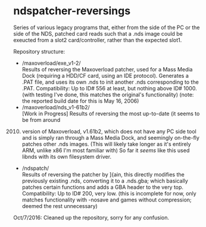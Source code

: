 # ndspatcher-reversings
Series of various legacy programs that, either from the side of the PC
or the side of the NDS, patched card reads such that a .nds image could
be exeucted from a slot2 card/controller, rather than the expected slot1.

Repository structure:
- /maxoverload/exe_v1-2/ <br/>
Results of reversing the Maxoverload patcher, used for a Mass Media Dock
(requiring a HDD/CF card, using an IDE protocol). Generates a .PAT file,
and uses its own .nds to init another .nds corresponding to the .PAT.
Compatibility: Up to ID# 556 at least, but nothing above ID# 1000.
(with testing I've done, this matches the original's functionality)
(note: the reported build date for this is May 16, 2006)
- /maxoverload/nds_v1-61b2/ <br/>
[Work in Progress]
Results of reversing the most up-to-date (it seems to be from around
2010) version of Maxoverload, v1.61b2, which does not have any PC 
side tool and is simply ran through a Mass Media Dock, and seemingly 
on-the-fly patches other .nds images. (This will likely take longer 
as it's entirely ARM, unlike x86 I'm most familiar with)
So far it _seems_ like this used libnds with its own filesystem driver.
- /ndspatch/ <br/>
Results of reversing the patcher by ]{ain, this directly modifies the
previously existing .nds, converting it to a .nds.gba; which basically
patches certain functions and adds a GBA header to the very top.
Compatibility: Up to ID# 200, very low.
(this is incomplete for now, only matches functionality with -nosave
 and games without compression; deemed the rest unnecessary)

Oct/7/2016: Cleaned up the repository, sorry for any confusion.
